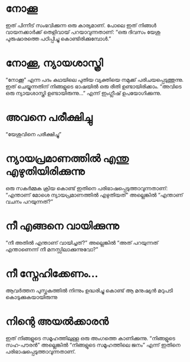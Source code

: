 # നോക്കൂ
ഇത് പിന്നീട് സംഭവിക്കുന്ന ഒരു കാര്യമാണ്. പോലെ ഇത് നിങ്ങൾ വായനക്കാർക്ക് തെളിവായ് പറയാവുന്നതാണ്: “ഒരു ദിവസം യേശു പുരുഷാരത്തെ പഠിപ്പിച്ചു കൊണ്ടിരിക്കുമ്പോൾ.”
# നോക്കൂ, ന്യായശാസ്ത്രി
“നോക്കൂ” എന്ന പദം കഥയിലെ പുതിയ വ്യക്തിയെ നമുക്ക് പരിചയപ്പെടുത്തുന്നു. ഇത് ചെയ്യുന്നതിന് നിങ്ങളുടെ ഭാഷയിൽ ഒരു രീതി ഉണ്ടായിരിക്കാം. “അവിടെ ഒരു ന്യായശാസ്ത്രി ഉണ്ടായിരുന്നു...” എന്ന് ഇംഗ്ലീഷ് ഉപയോഗിക്കുന്നു.
# അവനെ പരീക്ഷിച്ചു
“യേശുവിനെ പരീക്ഷിച്ചു”
# ന്യായപ്രമാണത്തിൽ എന്തു എഴുതിയിരിക്കുന്നു
ഒരു സകർമ്മക ക്രിയ കൊണ്ട് ഇതിനെ പരിഭാഷപ്പെടുത്താവുന്നതാണ്: “എന്താണ് മോശെ ന്യായപ്രമാണത്തിൽ എഴുതിയത്” അല്ലെങ്കിൽ “എന്താണ് വചനം പറയുന്നത്?”
# നീ എങ്ങനെ വായിക്കുന്നു
“നീ അതിൽ എന്താണ് വായിച്ചത്?” അല്ലെങ്കിൽ “അത് പറയുന്നത് എന്താണെന്ന് നീ മനസ്സിലാക്കുന്നുവോ?” 
# നീ സ്നേഹിക്കേണം...
ആവർത്തന പുസ്തകത്തിൽ നിന്നും ഉദ്ധരിച്ചു കൊണ്ട് ആ മനുഷ്യൻ മറുപടി കൊടുക്കുകയായിരുന്നു
# നിന്റെ അയൽക്കാരൻ
ഇത് നിങ്ങളുടെ സമൂഹത്തിലുള്ള ഒരു അംഗത്തെ കാണിക്കുന്നു. “നിങ്ങളുടെ സഹ-പൗരൻ” അല്ലെങ്കിൽ “നിങ്ങളുടെ സമൂഹത്തിലെ ജനം” എന്ന് ഇതിനെ പരിഭാഷപ്പെടുത്താവുന്നതാണ്.
